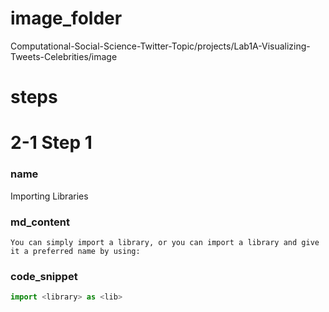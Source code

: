 # image_folder
Computational-Social-Science-Twitter-Topic/projects/Lab1A-Visualizing-Tweets-Celebrities/image

# steps

# 2-1 Step 1
### name
Importing Libraries
### md_content 
```
You can simply import a library, or you can import a library and give it a preferred name by using: 
```
### code_snippet
```python
import <library> as <lib>
```

